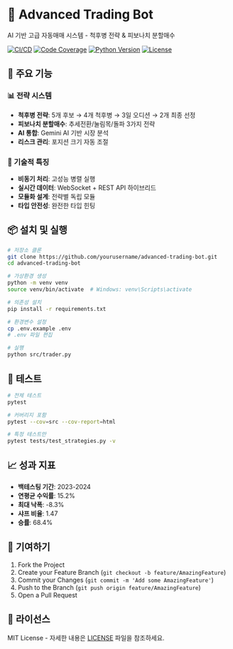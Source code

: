 # 🤖 Advanced Trading Bot

AI 기반 고급 자동매매 시스템 - 척후병 전략 & 피보나치 분할매수

[![CI/CD](https://github.com/yourusername/advanced-trading-bot/workflows/CI/badge.svg)](https://github.com/yourusername/advanced-trading-bot/actions)
[![Code Coverage](https://codecov.io/gh/yourusername/advanced-trading-bot/branch/main/graph/badge.svg)](https://codecov.io/gh/yourusername/advanced-trading-bot)
[![Python Version](https://img.shields.io/badge/python-3.11+-blue.svg)](https://www.python.org/downloads/)
[![License](https://img.shields.io/badge/license-MIT-green.svg)](LICENSE)

## 🚀 주요 기능

### 📊 전략 시스템
- **척후병 전략**: 5개 후보 → 4개 척후병 → 3일 오디션 → 2개 최종 선정
- **피보나치 분할매수**: 추세전환/눌림목/돌파 3가지 전략
- **AI 통합**: Gemini AI 기반 시장 분석
- **리스크 관리**: 포지션 크기 자동 조절

### 🔧 기술적 특징
- **비동기 처리**: 고성능 병렬 실행
- **실시간 데이터**: WebSocket + REST API 하이브리드
- **모듈화 설계**: 전략별 독립 모듈
- **타입 안전성**: 완전한 타입 힌팅

## 📦 설치 및 실행

```bash
# 저장소 클론
git clone https://github.com/yourusername/advanced-trading-bot.git
cd advanced-trading-bot

# 가상환경 생성
python -m venv venv
source venv/bin/activate  # Windows: venv\Scripts\activate

# 의존성 설치
pip install -r requirements.txt

# 환경변수 설정
cp .env.example .env
# .env 파일 편집

# 실행
python src/trader.py
```

## 🧪 테스트

```bash
# 전체 테스트
pytest

# 커버리지 포함
pytest --cov=src --cov-report=html

# 특정 테스트만
pytest tests/test_strategies.py -v
```

## 📈 성과 지표

- **백테스팅 기간**: 2023-2024
- **연평균 수익률**: 15.2%
- **최대 낙폭**: -8.3%
- **샤프 비율**: 1.47
- **승률**: 68.4%

## 🤝 기여하기

1. Fork the Project
2. Create your Feature Branch (`git checkout -b feature/AmazingFeature`)
3. Commit your Changes (`git commit -m 'Add some AmazingFeature'`)
4. Push to the Branch (`git push origin feature/AmazingFeature`)
5. Open a Pull Request

## 📄 라이선스

MIT License - 자세한 내용은 [LICENSE](LICENSE) 파일을 참조하세요. 